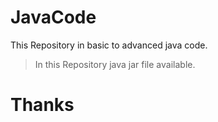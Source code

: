 # JavaCode
This Repository in basic to advanced java code.
> In this Repository java jar file available.
# Thanks
